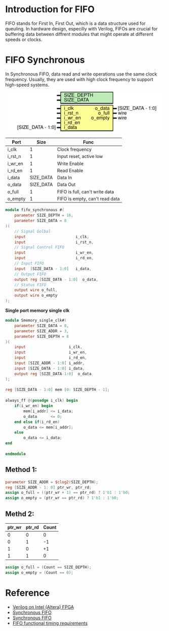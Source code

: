 # Introduction for FIFO

FIFO stands for First In, First Out, which is a data structure used for queuling. In hardware design, especilly with Verilog, FIFOs are crucial for buffering data between diffrent modules that might operate at different speeds or clocks.

# FIFO Synchronous

In Synchronous FIFO, data read and write operations use the same clock frequency. Usually, they are used with high clock frequency to support high-speed systems.

![FIFO_Synchronous](20_doc/fifo_synchronous.svg)

| Port    | Size      | Func                           |
| ------- | --------- | ------------------------------ |
| i_clk   | 1         | Clock frequency                |
| i_rst_n | 1         | Input reset, active low        |
| i_wr_en | 1         | Write Enable                   |
| i_rd_en | 1         | Read Enable                    |
| i_data  | SIZE_DATA | Data In                        |
| o_data  | SIZE_DATA | Data Out                       |
| o_full  | 1         | FIFO is full, can't write data |
| o_empty | 1         | FIFO is empty, can't read data |

```Verilog
module fifo_synchronous #(
    parameter SIZE_DEPTH = 16,
    parameter SIZE_DATA = 8
)(
    // Signal Golbal
    input                      i_clk,
    input                      i_rst_n,
    // Signal Control FIFO
    input                      i_wr_en,
    input                      i_rd_en,
    // Input FIFO
    input  [SIZE_DATA - 1:0]   i_data,
    // Output FIFO
    output reg [SIZE_DATA - 1:0]  o_data,
    // Status FIFO
    output wire o_full,
    output wire o_empty
);  
```

**Single port memory single clk**

```Verilog
module Smemory_single_clk#(
    parameter SIZE_DATA = 8,
    parameter SIZE_ADDR = 3,
    parameter SIZE_DEPTH = 8
)(
    input                   i_clk,
    input                   i_wr_en,
    input                   i_rd_en,
    input [SIZE_ADDR - 1:0] i_addr,
    input [SIZE_DATA - 1:0] i_data,
    output reg [SIZE_DATA-1:0]  o_data
);

reg [SIZE_DATA - 1:0] mem [0: SIZE_DEPTH - 1];

always_ff @(posedge i_clk) begin
    if(i_wr_en) begin
        mem[i_addr] <= i_data;
        o_data      <= 0;
    end else if(i_rd_en)
        o_data <= mem[i_addr];
    else
        o_data <= i_data;
end

endmodule
```

## Method 1:

```Verilog
parameter SIZE_ADDR = $clog2(SIZE_DEPTH);
reg [SIZE_ADDR - 1: 0] ptr_wr, ptr_rd;
assign o_full = ((ptr_wr + 1) == ptr_rd) ? 1'b1 : 1'b0;
assign o_empty = (ptr_wr == ptr_rd) ? 1'b1 : 1'b0;
```

## Methd 2:

| ptr_wr | ptr_rd | Count |
| ------ | ------ | ----- |
| 0      | 0      | 0     |
| 0      | 1      | -1    |
| 1      | 0      | +1    |
| 1      | 1      | 0     |

```Verilog
assign o_full = (Count == SIZE_DEPTH);
assign o_empty = (Count == 0);
```

# Reference

+ [Verilog on Intel (Altera) FPGA](https://www.youtube.com/watch?v=9H5fp9FomBA&list=PLFIdP97RY-2JScNwjqORFS-Ry47HN8w_a)
+ [Synchronous FIFO](https://www.chipverify.com/verilog/synchronous-fifo)
+ [Synchronous FIFO](https://vlsiverify.com/verilog/verilog-codes/synchronous-fifo/)
+ [FIFO functional timing requirements](https://www.intel.com/content/www/us/en/docs/programmable/683522/24-2/fifo-functional-timing-requirements.html)
